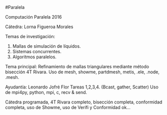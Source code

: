 #Paralela

Computación Paralela 2016

Cátedra: Lorna Figueroa Morales 

Temas de investigación: 
1. Mallas de simulación de líquidos.
2. Sistemas concurrentes.
3. Algoritmos paralelos.

Tema principal:
Refinamiento de mallas triangulares mediante método bisección 4T Rivara.
Uso de mesh, showme, partdmesh, metis, .ele, .node, .mesh.

Ayudantía: Leonardo Jofré Flor
Tareas 1,2,3,4.
(Bcast, gather, Scatter)
Uso de mpi4py, python, mpi, c, recv & send.


Cátedra programada, 4T Rivara completo, bisección completa, conformidad completa, uso de Showme, uso de Verifi y Conformidad ok...